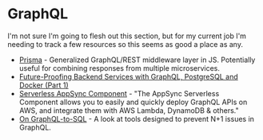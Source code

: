 # GraphQL

I'm not sure I'm going to flesh out this section, but for my current job I'm needing to track a few resources so this seems as good a place as any.

  * [Prisma](https://www.prisma.io/) - Generalized GraphQL/REST middleware layer in JS. Potentially useful for combining responses from multiple microservices.
  * [Future-Proofing Backend Services with GraphQL, PostgreSQL and Docker (Part 1)](https://medium.com/@jrryjcksn/future-proofing-backend-services-with-graphql-postgresql-and-docker-part-1-527bd6b1a59a)
  * [Serverless AppSync Component](https://github.com/serverless-components/aws-app-sync) - "The AppSync Serverless Component allows you to easily and quickly deploy GraphQL APIs on AWS, and integrate them with AWS Lambda, DynamoDB & others."
  * [On GraphQL-to-SQL](https://productionreadygraphql.com/blog/2020-05-21-graphql-to-sql/) - A look at tools designed to prevent N+1 issues in GraphQL.
